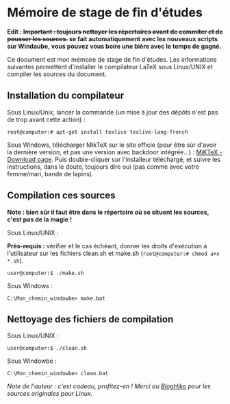 # Mémoire de stage de fin d'études

__Edit : ~~Important : toujours nettoyer les répertoires avant de commiter et de pousser les sources.~~ se fait automatiquement avec les nouveaux scripts sur Windaube, vous pouvez vous boire une bière avec le temps de gagné.__

Ce document est mon mémoire de stage de fin d'études. Les informations suivantes permettent d'installer le compilateur LaTeX sous Linux/UNIX et compiler les sources du document.

## Installation du compilateur

Sous Linux/Unix, lancer la commande (un mise à jour des dépôts n'est pas de trop avant cette action) :

`root@computer:# apt-get install texlive texlive-lang-french`

Sous Windows, télécharger MikTeX sur le site officie (pour être sûr d'avoir la dernière version, et pas une version avec backdoor intégrée...) : [MiKTeX - Download page](http://miktex.org/download).
Puis double-cliquer sur l'installeur téléchargé, et suivre les instructions, dans le doute, toujours dire oui (pas comme avec votre femme/mari, bande de lapins).

## Compilation ces sources

__Note : bien sûr il faut être dans le répertoire où se situent les sources, c'est pas de la magie !__

Sous Linux/UNIX :

__Près-requis :__ vérifier et le cas échéant, donner les droits d'exécution à l'utilisateur sur les fichiers clean.sh et make.sh (`root@computer:# chmod a+x *.sh`).

`user@computer:$ ./make.sh`

Sous Windows :

`C:\Mon_chemin_windowbe> make.bat`

## Nettoyage des fichiers de compilation

Sous Linux/UNIX :

`user@computer:$ ./clean.sh`

Sous Windowbe :

`C:\Mon_chemin_windowbe> clean.bat`

_Note de l'auteur : c'est cadeau, profitez-en ! Merci au [BlogHiko](http://blog.hikoweb.net/index.php?post/2011/11/06/Exemple-de-rapport-en-LaTeX) pour les sources originales pour Linux._